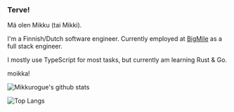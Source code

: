 ### Terve!

Mä olen Mikku (tai Mikki).

I'm a Finnish/Dutch software engineer. Currently employed at [BigMile](https://www.bigmile.eu) as a full stack engineer.

I mostly use TypeScript for most tasks, but currently am learning Rust & Go.

moikka!

![Mikkurogue's github stats](https://github-readme-stats.vercel.app/api?username=mikkurogue&theme=synthwave&show_icons=true)

![Top Langs](https://github-readme-stats.vercel.app/api/top-langs/?username=mikkurogue&layout=compact&theme=synthwave)

<!--
**Mikkelzu/mikkelzu** is a ✨ _special_ ✨ repository because its `README.md` (this file) appears on your GitHub profile.

Here are some ideas to get you started:

- 🔭 I’m currently working on ...
- 🌱 I’m currently learning ...
- 👯 I’m looking to collaborate on ...
- 🤔 I’m looking for help with ...
- 💬 Ask me about ...
- 📫 How to reach me: ...
- 😄 Pronouns: ...
- ⚡ Fun fact: ...
-->
